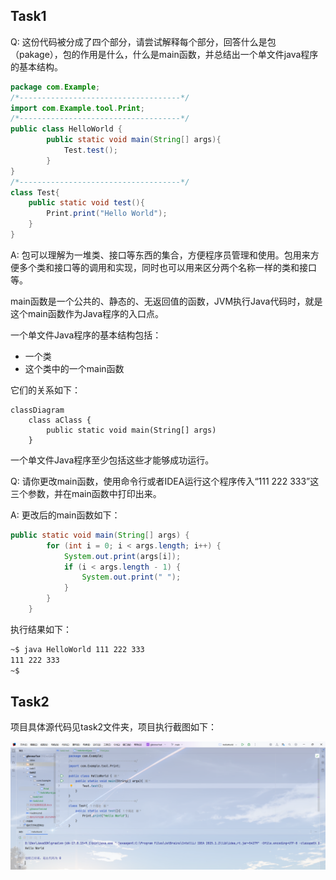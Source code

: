 ## Task1

Q: 这份代码被分成了四个部分，请尝试解释每个部分，回答什么是包（pakage），包的作用是什么，什么是main函数，并总结出一个单文件java程序的基本结构。

```java
package com.Example;
/*------------------------------------*/
import com.Example.tool.Print;
/*------------------------------------*/
public class HelloWorld {
        public static void main(String[] args){
            Test.test();
        }
}
/*------------------------------------*/
class Test{
    public static void test(){
        Print.print("Hello World");
    }
}
```

A: 包可以理解为一堆类、接口等东西的集合，方便程序员管理和使用。包用来方便多个类和接口等的调用和实现，同时也可以用来区分两个名称一样的类和接口等。

main函数是一个公共的、静态的、无返回值的函数，JVM执行Java代码时，就是这个main函数作为Java程序的入口点。

一个单文件Java程序的基本结构包括：

- 一个类
- 这个类中的一个main函数

它们的关系如下：

```mermaid
classDiagram
    class aClass {
        public static void main(String[] args)
    }
```

一个单文件Java程序至少包括这些才能够成功运行。

Q: 请你更改main函数，使用命令行或者IDEA运行这个程序传入“111 222 333”这三个参数，并在main函数中打印出来。

A: 更改后的main函数如下：

```java
public static void main(String[] args) {
        for (int i = 0; i < args.length; i++) {
            System.out.print(args[i]);
            if (i < args.length - 1) {
                System.out.print(" ");
            }
        }
    }
```

执行结果如下：

```bash
~$ java HelloWorld 111 222 333
111 222 333
~$
```

## Task2

项目具体源代码见task2文件夹，项目执行截图如下：

![项目执行截图](screenshot.png)